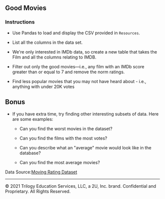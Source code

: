 ## Good Movies

### Instructions

* Use Pandas to load and display the CSV provided in `Resources`.

* List all the columns in the data set.

* We're only interested in IMDb data, so create a new table that takes the Film and all the columns relating to IMDB.

* Filter out only the good movies—i.e., any film with an IMDb score greater than or equal to 7 and remove the norm ratings.

* Find less popular movies that you may not have heard about - i.e., anything with under 20K votes

## Bonus

* If you have extra time, try finding other interesting subsets of data. Here are some examples:

    * Can you find the worst movies in the dataset? 
    
    * Can you find the films with the most votes?
    
    * Can you describe what an "average" movie would look like in the database?
    
    * Can you find the most average movies?

Data Source:[Moving Rating Dataset](https://github.com/fivethirtyeight/data/blob/master/fandango/fandango_score_comparison.csv)

---

© 2021 Trilogy Education Services, LLC, a 2U, Inc. brand.  Confidential and Proprietary.  All Rights Reserved.